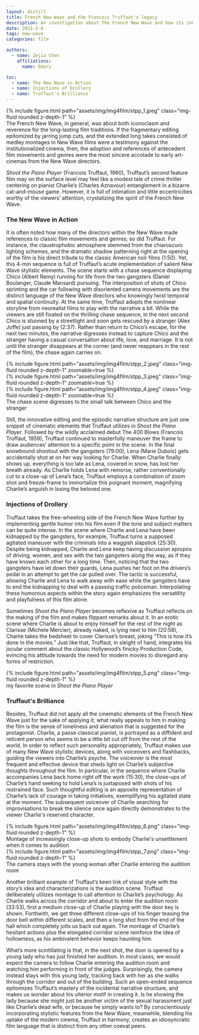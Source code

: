 ```yaml
---
layout: distill
title: French New Wave and the Francois Truffaut's legacy
description: An investigation about The French New Wave and how its innovative, iconoclastic styles epitomizes in Francois Truffaut's <i>Shoot the Piano Player</i>
date: 2021-2-8
tags: new-wave
categories: film

authors:
  - name: Zejia Chen
    affiliations:
      name: Emory

toc:
  - name: The New Wave in Action
  - name: Injections of Drollery
  - name: Truffaut's Brilliance
---
```


<div class="l-body-outset">
  <div class="row mt-3">
      <div class="col-sm mt-3 mt-md-0">
          {% include figure.html path="assets/img/img4film/stpp_1.jpeg" class="img-fluid rounded z-depth-1" %}
      </div>
      <div class="col-sm mt-3 mt-md-0">
      The French New Wave, in general, was about both iconoclasm and reverence for the long-lasting film traditions. If the fragmentary editing epitomized by jarring jump cuts, and the extended long takes consisted of medley montages in New Wave films were a testimony against the institutionalized cinema, then, the adoption and references of antecedent film movements and genres were the most sincere accolade to early art-cinemas from the New Wave directors. 
      </div>
  </div>
</div>

*Shoot the Piano Player* (Francois Truffaut, 1960), Truffaut’s second feature film may on the surface level may feel like a modest tale of crime thriller centering on pianist Charlie’s (Charles Aznavour) entanglement in a bizarre cat-and-mouse game. However, it is full of intimation and little eccentricities worthy of the viewers’ attention, crystalizing the spirit of the French New Wave. 

### The New Wave in Action

It is often noted how many of the directors within the New Wave made references to classic film movements and genres; so did Truffaut. For instance, the claustrophobic atmosphere stemmed from the chiaroscuro lighting schemes, and the dramatic shadow patterning right at the opening of the film is his direct tribute to the classic American noir films (1:50). Yet, this 4-min sequence is full of Truffaut’s acute implementation of salient New Wave stylistic elements. The scene starts with a chase sequence displaying Chico (Albert Remy) running for life from the two gangsters (Daniel Boulanger, Claude Mansard) pursuing. The interposition of shots of Chico sprinting and the car following with disoriented camera movements are the distinct language of the New Wave directors who knowingly twist temporal and spatial continuity. At the same time, Truffaut adopts the nonlinear storyline from neorealist films to play with the narrative a bit. While the viewers are still fixated on the thrilling chase sequence, in the next second Chico is stunned by a streetlight and soon gets rescued by a stranger (Alex Joffe) just passing by (2:37). Rather than return to Chico’s escape, for the next two minutes, the narrative digresses instead to capture Chico and the stranger having a casual conversation about life, love, and marriage. It is not until the stranger disappears at the corner (and never reappears in the rest of the film), the chase again carries on.

<div class="l-body">
  <div class="row mt-3">
    <div class="col-sm mt-3 mt-md-0">
        {% include figure.html path="assets/img/img4film/stpp_2.jpeg" class="img-fluid rounded z-depth-1"  zoomable=true %}
    </div>
    <div class="col-sm mt-3 mt-md-0">
        {% include figure.html path="assets/img/img4film/stpp_3.jpeg" class="img-fluid rounded z-depth-1"  zoomable=true %}
    </div>
    <div class="col-sm mt-3 mt-md-0">
        {% include figure.html path="assets/img/img4film/stpp_4.jpeg" class="img-fluid rounded z-depth-1"  zoomable=true %}
    </div>
  </div>
  <div class="caption">
    The chase scene digresses to the small talk between Chico and the stranger
  </div>
</div>


Still, the innovative editing and the episodic narrative structure are just one snippet of cinematic elements that Truffaut utilizes in *Shoot the Piano Player*. Followed by the wildly acclaimed debut The 400 Blows (Francois Truffaut, 1959), Truffaut continued to masterfully maneuver the frame to draw audiences’ attention to a specific point in the scene. In the final snowbound shootout with the gangsters (79:00), Lena (Marie Dubois) gets accidentally shot at on her way looking for Charlie. When Charlie finally shows up, everything is too late as Lena, covered in snow, has lost her breath already. As Charlie holds Lena with remorse, rather conventionally cut to a close-up of Lena’s face, Truffaut employs a combination of zoom shot and freeze-frame to immortalize this poignant moment, magnifying Charlie’s anguish in losing the beloved one. 

### Injections of Drollery

Truffaut takes the free-wheeling side of the French New Wave further by implementing gentle humor into his film even if the tone and subject matters can be quite intense. In the scene where Charlie and Lena have been kidnapped by the gangsters, for example, Truffaut turns a supposed agitated maneuver with the criminals into a waggish slapstick (25:30). Despite being kidnapped, Charlie and Lena keep having discussion apropos of driving, women, and sex with the two gangsters along the way, as if they have known each other for a long time. Then, noticing that the two gangsters have let down their guards, Lena pushes her foot on the drivers’s pedal in an attempt to get the car pulled over. The tactic is successful, allowing Charlie and Lena to walk away with ease while the gangsters have to end the kidnapping to deal with a passing traffic policeman. Interpolating these humorous aspects within the story again emphasizes the versatility and playfulness of this film alone.

Sometimes *Shoot the Piano Player* becomes reflexive as Truffaut reflects on the making of the film and makes flippant remarks about it. In an erotic scene where Charlie is about to enjoy himself for the rest of the night as Clarisse (Michele Mercier), already naked, is lying next to him (20:58), Charlie takes the bedsheet to cover Clarisse’s breast, joking “This is how it’s done in the movies.” Just like that, Truffaut, in sleight of hand, integrates his jocular comment about the classic Hollywood’s finicky Production Code, evincing his attitude towards the need for modern movies to disregard any forms of restriction.

<div class="l-body">
  <div class="row mt-3">
    <div class="col-sm mt-3 mt-md-0">
        {% include figure.html path="assets/img/img4film/stpp_5.png" class="img-fluid rounded z-depth-1" %}
        <div class="caption">
          my favorite scene in <i>Shoot the Piano Player</i>
        </div>
    </div>
  </div>
</div>


### Truffaut's Brilliance

Besides, Truffaut did not apply all the cinematic elements of the French New Wave just for the sake of applying it; what really appeals to him in making the film is the sense of loneliness and alienation that is suggested for the protagonist. Charlie, a passe classical pianist, is portrayed as a diffident and reticent person who seems to be a little bit cut off from the rest of the world. In order to reflect such personality appropriately, Truffaut makes use of many New Wave stylistic devices, along with voiceovers and flashbacks, guiding the viewers into Charlie’s psyche. The voiceover is the most frequent and effective device that sheds light on Charlie’s subjective thoughts throughout the film. In particular, in the sequence where Charlie accompanies Lena back home right off the work (15:30), the close-ups of Charlie’s hand seeking to hold Lena’s is juxtaposed with shots of his restrained face. Such thoughtful editing is an apposite representation of Charlie’s lack of courage in taking initiatives, exemplifying his agitated state at the moment. The subsequent voiceover of Charlie searching for improvisations to break the silence once again directly demonstrates to the viewer Charlie's reserved character.

<div class="l-body">
  <div class="row mt-3">
    <div class="col-sm mt-3 mt-md-0">
        {% include figure.html path="assets/img/img4film/stpp_6.png" class="img-fluid rounded z-depth-1" %}
        <div class="caption">
          Montage of increasingly close-up shots to embody Charlie's unsettlement when it comes to audition
        </div>
    </div>
    <div class="col-sm mt-3 mt-md-0">
        {% include figure.html path="assets/img/img4film/stpp_7.png" class="img-fluid rounded z-depth-1" %}
        <div class="caption">
          The camera stays with the young woman after Charlie entering the audition room
        </div>
    </div>
  </div>
</div>


Another brilliant example of Truffaut’s keen link of visual style with the story’s idea and characterizations is the audition scene. Truffaut deliberately utilizes montage to call attention to Charlie’s psychology. As Charlie walks across the corridor and about to enter the audition room (33:53), first a medium close-up of Charlie playing with the door key is shown. Forthwith, we get three different close-ups of his finger teasing the door bell within different scales, and then a long shot from the end of the hall which completely jolts us back out again. The montage of Charlie’s hesitant actions plus the elongated corridor scene reinforce the idea of hollowness, as his ambivalent behavior keeps haunting him.

What’s more scintillating is that, in the next shot, the door is opened by a young lady who has just finished her audition. In most cases, we would expect the camera to follow Charlie entering the audition room and watching him performing in front of the judges. Surprisingly, the camera instead stays with this young lady, tracking back with her as she walks through the corridor and out of the building. Such an open-ended sequence epitomizes Truffaut’s mastery of the incidental narrative structure, and makes us wonder about his ulterior motif in creating it. Is he showing the lady because she might just be another victim of the sexual harassment just like Charlie’s dead wife, or because he simply wants to? By conscientiously incorporating stylistic features from the New Wave, meanwhile, blending his uptake of the modern cinema, Truffaut in harmony, creates an idiosyncratic film language that is distinct from any other coeval peers.
